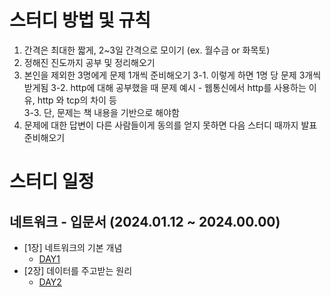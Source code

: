 # 스터디 방법 및 규칙

1. 간격은 최대한 짧게, 2~3일 간격으로 모이기 (ex. 월수금 or 화목토)
2. 정해진 진도까지 공부 및 정리해오기
3. 본인을 제외한 3명에게 문제 1개씩 준비해오기
  3-1. 이렇게 하면 1명 당 문제 3개씩 받게됨
  3-2. http에 대해 공부했을 때 문제 예시 - 웹통신에서 http를 사용하는 이유, http 와 tcp의 차이 등  
  3-3. 단, 문제는 책 내용을 기반으로 해야함
4. 문제에 대한 답변이 다른 사람들이게 동의를 얻지 못하면 다음 스터디 때까지 발표 준비해오기

# 스터디 일정

## 네트워크 - 입문서 (2024.01.12 ~ 2024.00.00)

- [1장] 네트워크의 기본 개념
  - [DAY1](./Network/그림으로_이해하는_네트워크_구조와_기술/Chapter01_네트워크_기본_개념.md#day1)
- [2장] 데이터를 주고받는 원리
  - [DAY2](./Network/그림으로_이해하는_네트워크_구조와_기술\Chapter02_데이터_주고받는_원리.md#day2)
